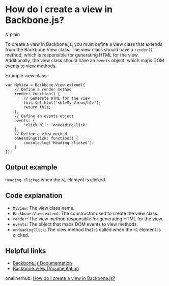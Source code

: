 # How do I create a view in Backbone.js?
// plain

To create a view in Backbone.js, you must define a view class that extends from the Backbone.View class. The view class should have a `render()` method, which is responsible for generating HTML for the view. Additionally, the view class should have an `events` object, which maps DOM events to view methods.

Example view class:
```
var MyView = Backbone.View.extend({
    // Define a render method
    render: function() {
        // Generate HTML for the view
        this.$el.html('<h1>My View</h1>');
        return this;
    },
    // Define an events object
    events: {
        'click h1': 'onHeadingClick'
    },
    // Define a view method
    onHeadingClick: function() {
        console.log('Heading clicked');
    }
});
```

## Output example
 `Heading clicked` when the `h1` element is clicked.

## Code explanation

- `MyView`: The view class name.
- `Backbone.View.extend`: The constructor used to create the view class.
- `render`: The view method responsible for generating HTML for the view.
- `events`: The object that maps DOM events to view methods.
- `onHeadingClick`: The view method that is called when the `h1` element is clicked.

## Helpful links
- [Backbone.js Documentation](http://backbonejs.org/)
- [Backbone.View Documentation](http://backbonejs.org/#View)

onelinerhub: [How do I create a view in Backbone.js?](https://onelinerhub.com/backbone.js/how-do-i-create-a-view-in-backbone-js)